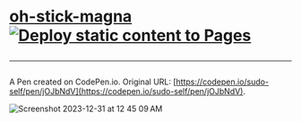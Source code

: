 # <a href="https://oh-stick.jessejesse.com">oh-stick-magna</a>&nbsp;[![Deploy static content to Pages](https://github.com/sudo-self/oh-stick/actions/workflows/static.yml/badge.svg)](https://github.com/sudo-self/oh-stick/actions/workflows/static.yml)<hr>

A Pen created on CodePen.io. Original URL: [https://codepen.io/sudo-self/pen/jOJbNdV](https://codepen.io/sudo-self/pen/jOJbNdV).
<br>

![Screenshot 2023-12-31 at 12 45 09 AM](https://github.com/sudo-self/oh-stick/assets/119916323/f4a72a1f-6472-4746-b179-2099a52f369a)
